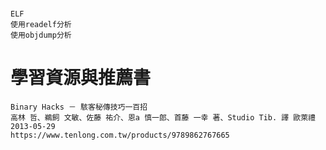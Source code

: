 #
```
ELF
使用readelf分析
使用objdump分析
```

# 學習資源與推薦書
```
Binary Hacks － 駭客秘傳技巧一百招
高林 哲、鵜飼 文敏、佐藤 祐介、恩a 慎一郎、首藤 一幸 著、Studio Tib. 譯 歐萊禮 2013-05-29
https://www.tenlong.com.tw/products/9789862767665
```
